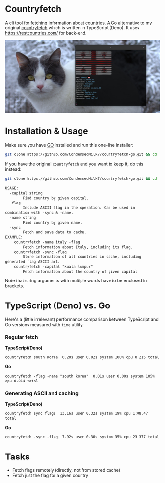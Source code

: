 # Countryfetch

A cli tool for fetching information about countries. A Go alternative to my original
[countryfetch](https://github.com/CondensedMilk7/countryfetch) which is written in TypeScript (Deno).
It uses https://restcountries.com/ for back-end.

![](./media/countryfetch-go.jpg)

# Installation & Usage

Make sure you have [GO](https://go.dev/) installed and run this one-line installer:

```bash
git clone https://github.com/CondensedMilk7/countryfetch-go.git && cd ./countryfetch-go && go install
```

If you have the original `countryfetch` and you want to keep it, do this instead:

```bash
git clone https://github.com/CondensedMilk7/countryfetch-go.git && cd ./countryfetch-go && go build -o countryfetch-go && cp ./countryfetch-go ~/.local/bin/

```

```
USAGE:
  -capital string
    	Find country by given capital.
  -flag
    	Include ASCII flag in the operation. Can be used in combination with -sync & -name.
  -name string
    	Find country by given name.
  -sync
    	Fetch and save data to cache.
EXAMPLE:
    countryfetch -name italy -flag
	    Fetch information about Italy, including its flag.
    countryfetch -sync -flag
	    Store information of all countries in cache, including generated flag ASCII art.
    countryfetch -capital "kuala lumpur"
	    Fetch information about the country of given capital
```

Note that string arguments with multiple words have to be enclosed in brackets.

# TypeScript (Deno) vs. Go


Here's a (little irrelevant) performance comparison between TypeScript and Go versions measured with `time` utility:

### Regular fetch

**TypeScript(Deno)**
```
countryfetch south korea  0.20s user 0.02s system 100% cpu 0.215 total
```

**Go**

```
countryfetch -flag -name "south korea"  0.01s user 0.00s system 105% cpu 0.014 total
```
### Generating ASCII and caching


**TypeScript(Deno)**
```
countryfetch sync flags  13.16s user 0.32s system 19% cpu 1:08.47 total
```

**Go**

```
countryfetch -sync -flag  7.92s user 0.30s system 35% cpu 23.377 total
```

# Tasks

- Fetch flags remotely (directly, not from stored cache)
- Fetch just the flag for a given country
